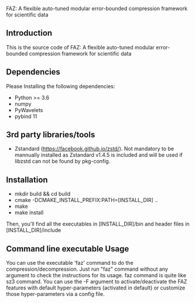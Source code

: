 

FAZ: A flexible auto-tuned modular error-bounded compression framework for scientific data

## Introduction

This is the source code of FAZ: A flexible auto-tuned modular error-bounded compression framework for scientific data

## Dependencies

Please Installing the following dependencies:

* Python >= 3.6
* numpy 
* PyWavelets
* pybind 11

## 3rd party libraries/tools

* Zstandard (https://facebook.github.io/zstd/). Not mandatory to be mannually installed as Zstandard v1.4.5 is included and will be used if libzstd can not be found by
  pkg-config.

## Installation

* mkdir build && cd build
* cmake -DCMAKE_INSTALL_PREFIX:PATH=[INSTALL_DIR] ..
* make
* make install

Then, you'll find all the executables in [INSTALL_DIR]/bin and header files in [INSTALL_DIR]/include

## Command line executable Usage

You can use the executable 'faz' command to do the compression/decompression. Just run "faz" command without any argument to check the instructions for its usage.
faz command is quite like sz3 command. You can use the -F argument to activate/deactivate the FAZ features with default hyper-parameters (activated in default) or customize those hyper-parameters via a config file.






